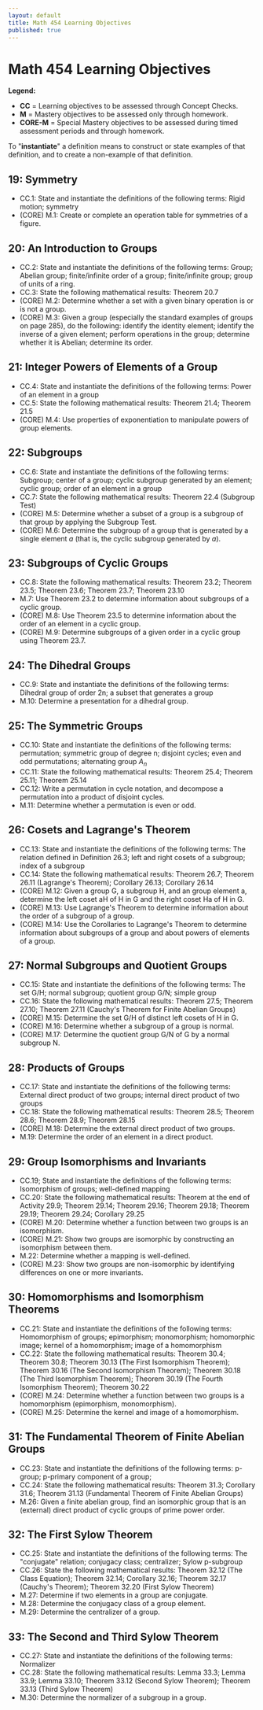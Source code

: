 ```yaml
---
layout: default
title: Math 454 Learning Objectives
published: true
---
```


# Math 454 Learning Objectives	

__Legend:__ 

+ __CC__ = Learning objectives to be assessed through Concept Checks. 
+ __M__ = Mastery objectives to be assessed only through homework.
+ __CORE-M__ = Special Mastery objectives to be assessed during timed assessment periods and through homework.

To "__instantiate__" a definition means to construct or state examples of that definition, and to create a non-example of that definition. 

## 19: Symmetry

+ CC.1: State and instantiate the definitions of the following terms: Rigid motion; symmetry
+ (CORE) M.1: Create or complete an operation table for symmetries of a figure. 

## 20: An Introduction to Groups

+ CC.2: State and instantiate the definitions of the following terms: Group; Abelian group; finite/infinite order of a group; finite/infinite group; group of units of a ring.
+ CC.3: State the following mathematical results: Theorem 20.7
+ (CORE) M.2: Determine whether a set with a given binary operation is or is not a group. 
+ (CORE) M.3: Given a group (especially the standard examples of groups on page 285), do the following: identify the identity element; identify the inverse of a given element; perform operations in the group; determine whether it is Abelian; determine its order. 

## 21: Integer Powers of Elements of a Group

+ CC.4: State and instantiate the definitions of the following terms: Power of an element in a group
+ CC.5: State the following mathematical results: Theorem 21.4; Theorem 21.5
+ (CORE) M.4: Use properties of exponentiation to manipulate powers of group elements.

## 22: Subgroups

+ CC.6: State and instantiate the definitions of the following terms: Subgroup; center of a group; cyclic subgroup generated by an element; cyclic group; order of an element in a group
+ CC.7: State the following mathematical results: Theorem 22.4 (Subgroup Test)
+ (CORE) M.5: Determine whether a subset of a group is a subgroup of that group by applying the Subgroup Test.
+ (CORE) M.6: Determine the subgroup of a group that is generated by a single element $a$ (that is, the cyclic subgroup generated by $a$). 

## 23: Subgroups of Cyclic Groups

+ CC.8: State the following mathematical results: Theorem 23.2; Theorem 23.5; Theorem 23.6; Theorem 23.7; Theorem 23.10
+ M.7: Use Theorem 23.2 to determine information about subgroups of a cyclic group. 
+ (CORE) M.8: Use Theorem 23.5 to determine information about the order of an element in a cyclic group. 
+ (CORE) M.9: Determine subgroups of a given order in a cyclic group using Theorem 23.7. 

## 24: The Dihedral Groups

+ CC.9: State and instantiate the definitions of the following terms: Dihedral group of order 2n; a subset that generates a group
+ M.10: Determine a presentation for a dihedral group. 


## 25: The Symmetric Groups

+ CC.10: State and instantiate the definitions of the following terms: permutation; symmetric group of degree n; disjoint cycles; even and odd permutations; alternating group $A_n$
+ CC.11: State the following mathematical results: Theorem 25.4; Theorem 25.11; Theorem 25.14
+ CC.12: Write a permutation in cycle notation, and decompose a permutation into a product of disjoint cycles. 
+ M.11: Determine whether a permutation is even or odd. 

## 26: Cosets and Lagrange's Theorem

+ CC.13: State and instantiate the definitions of the following terms: The relation defined in Definition 26.3; left and right cosets of a subgroup; index of a subgroup
+ CC.14: State the following mathematical results: Theorem 26.7; Theorem 26.11 (Lagrange's Theorem); Corollary 26.13; Corollary 26.14
+ (CORE) M.12: Given a group G, a subgroup H, and an group element a, determine the left coset aH of H in G and the right coset Ha of H in G. 
+ (CORE) M.13: Use Lagrange's Theorem to determine information about the order of a subgroup of a group. 
+ (CORE) M.14: Use the Corollaries to Lagrange's Theorem to determine information about subgroups of a group and about powers of elements of a group. 

## 27: Normal Subgroups and Quotient Groups

+ CC.15: State and instantiate the definitions of the following terms: The set G/H; normal subgroup; quotient group G/N; simple group
+ CC.16: State the following mathematical results: Theorem 27.5; Theorem 27.10; Theorem 27.11 (Cauchy's Theorem for Finite Abelian Groups)
+ (CORE) M.15: Determine the set G/H of distinct left cosets of H in G. 
+ (CORE) M.16: Determine whether a subgroup of a group is normal. 
+ (CORE) M.17: Determine the quotient group G/N of G by a normal subgroup N.

## 28: Products of Groups

+ CC.17: State and instantiate the definitions of the following terms: External direct product of two groups; internal direct product of two groups
+ CC.18: State the following mathematical results: Theorem 28.5; Theorem 28.6; Theorem 28.9; Theorem 28.15
+ (CORE) M.18: Determine the external direct product of two groups. 
+ M.19: Determine the order of an element in a direct product. 

## 29: Group Isomorphisms and Invariants

+ CC.19; State and instantiate the definitions of the following terms: Isomorphism of groups; well-defined mapping
+ CC.20: State the following mathematical results: Theorem at the end of Activity 29.9; Theorem 29.14; Theorem 29.16; Theorem 29.18; Theorem 29.19; Theorem 29.24; Corollary 29.25 
+ (CORE) M.20: Determine whether a function between two groups is an isomorphism. 
+ (CORE) M.21: Show two groups are isomorphic by constructing an isomorphism between them. 
+ M.22: Determine whether a mapping is well-defined. 
+ (CORE) M.23: Show two groups are non-isomorphic by identifying differences on one or more invariants. 

## 30: Homomorphisms and Isomorphism Theorems

+ CC.21: State and instantiate the definitions of the following terms: Homomorphism of groups; epimorphism; monomorphism; homomorphic image; kernel of a homomorphism; image of a homomorphism
+ CC.22: State the following mathematical results: Theorem 30.4; Theorem 30.8; Theorem 30.13 (The First Isomorphism Theorem); Theorem 30.16 (The Second Isomorphism Theorem); Theorem 30.18 (The Third Isomorphism Theorem); Theorem 30.19 (The Fourth Isomorphism Theorem); Theorem 30.22
+ (CORE) M.24: Determine whether a function between two groups is a homomorphism (epimorphism, monomorphism). 
+ (CORE) M.25: Determine the kernel and image of a homomorphism. 

## 31: The Fundamental Theorem of Finite Abelian Groups

+ CC.23: State and instantiate the definitions of the following terms: p-group; p-primary component of a group; 
+ CC.24: State the following mathematical results: Theorem 31.3; Corollary 31.6; Theorem 31.13 (Fundamental Theorem of Finite Abelian Groups)
+ M.26: Given a finite abelian group, find an isomorphic group that is an (external) direct product of cyclic groups of prime power order.

## 32: The First Sylow Theorem

+ CC.25: State and instantiate the definitions of the following terms: The "conjugate" relation; conjugacy class; centralizer; Sylow p-subgroup
+ CC.26: State the following mathematical results: Theorem 32.12 (The Class Equation); Theorem 32.14; Corollary 32.16; Theorem 32.17 (Cauchy's Theorem); Theorem 32.20 (First Sylow Theorem)
+ M.27: Determine if two elements in a group are conjugate. 
+ M.28: Determine the conjugacy class of a group element. 
+ M.29: Determine the centralizer of a group. 

## 33: The Second and Third Sylow Theorem

+ CC.27: State and instantiate the definitions of the following terms: Normalizer
+ CC.28: State the following mathematical results: Lemma 33.3; Lemma 33.9; Lemma 33.10; Theorem 33.12 (Second Sylow Theorem); Theorem 33.13 (Third Sylow Theorem)
+ M.30: Determine the normalizer of a subgroup in a group.
